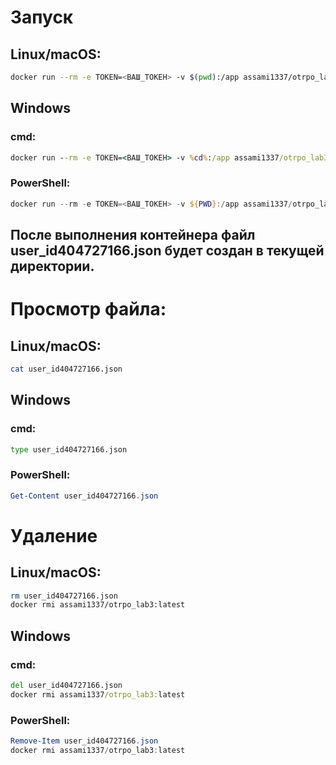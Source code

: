 # Запуск
## Linux/macOS:
```bash
docker run --rm -e TOKEN=<ВАШ_ТОКЕН> -v $(pwd):/app assami1337/otrpo_lab3:latest
```
## Windows
### cmd:
```cmd
docker run --rm -e TOKEN=<ВАШ_ТОКЕН> -v %cd%:/app assami1337/otrpo_lab3:latest
```
### PowerShell:
```powershell
docker run --rm -e TOKEN=<ВАШ_ТОКЕН> -v ${PWD}:/app assami1337/otrpo_lab3:latest
```
## После выполнения контейнера файл user_id404727166.json будет создан в текущей директории.

# Просмотр файла:
## Linux/macOS:
```bash
cat user_id404727166.json
```
## Windows
### cmd:
```cmd
type user_id404727166.json
```
### PowerShell:
```powershell
Get-Content user_id404727166.json
```
# Удаление 
## Linux/macOS:
```bash
rm user_id404727166.json
docker rmi assami1337/otrpo_lab3:latest
```
## Windows
### cmd:
```cmd
del user_id404727166.json
docker rmi assami1337/otrpo_lab3:latest
```
### PowerShell:
```powershell
Remove-Item user_id404727166.json
docker rmi assami1337/otrpo_lab3:latest
```
